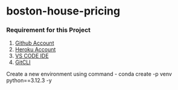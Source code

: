 # boston-house-pricing

### Requirement for this Project

1. [Github Account](https://github.com)
2. [Heroku Account](https://www.heroku.com/)
3. [VS CODE IDE](https://code.visualstudio.com/)
4. [GitCLI](https://git-scm.com/book/en/v2/Getting-Started-The-Command-Line)

Create a new environment using command - conda create -p venv python==3.12.3 -y